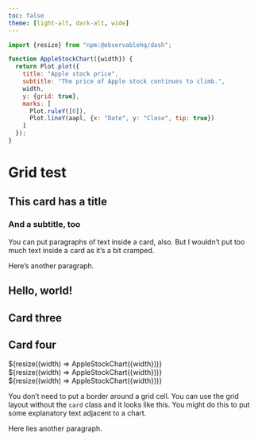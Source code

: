 ```yaml
---
toc: false
theme: [light-alt, dark-alt, wide]
---
```


```js
import {resize} from "npm:@observablehq/dash";
```

```js
function AppleStockChart({width}) {
  return Plot.plot({
    title: "Apple stock price",
    subtitle: "The price of Apple stock continues to climb.",
    width,
    y: {grid: true},
    marks: [
      Plot.ruleY([0]),
      Plot.lineY(aapl, {x: "Date", y: "Close", tip: true})
    ]
  });
}
```

# Grid test

<div class="grid grid-cols-4">
  <div class="card">
    <h2>This card has a title</h2>
    <h3>And a subtitle, too</h3>
    <p>You can put paragraphs of text inside a card, also. But I wouldn’t put too much text inside a card as it’s a bit cramped.</p>
    <p>Here’s another paragraph.</p>
  </div>
  <div class="card">
    <h2>Hello, world!</h2>
  </div>
  <div class="card">
    <h2>Card three</h2>
  </div>
  <div class="card">
    <h2>Card four</h2>
  </div>
</div>

<div class="grid grid-cols-2">
  <div class="card">${resize((width) => AppleStockChart({width}))}</div>
  <div class="card">${resize((width) => AppleStockChart({width}))}</div>
</div>

<div class="grid grid-cols-4">
  <div class="card grid-colspan-3">${resize((width) => AppleStockChart({width}))}</div>
  <div>
    <p>You don’t need to put a border around a grid cell. You can use the grid layout without the <code>card</code> class and it looks like this. You might do this to put some explanatory text adjacent to a chart.</p>
    <p>Here lies another paragraph.</p>
  </div>
</div>
